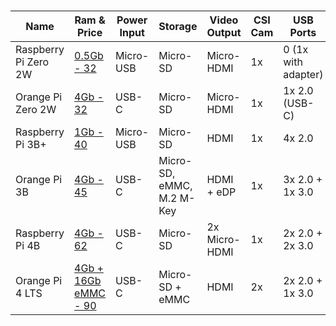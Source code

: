 #

| Name | Ram & Price | Power Input | Storage | Video Output | CSI Cam | USB Ports |
| ---- | ----------- | ----------- | ------- | ------------ | ------- | --------- |
| Raspberry Pi Zero 2W | [0.5Gb - 32](https://www.amazon.com/B07P4LSDYV) | Micro-USB | Micro-SD | Micro-HDMI | 1x | 0 (1x with adapter) |
| Orange Pi Zero 2W | [4Gb - 32](https://www.amazon.com/dp/B0CHM7HN8P) | USB-C | Micro-SD | Micro-HDMI | 1x | 1x 2.0 (USB-C) |
| Raspberry Pi 3B+ | [1Gb - 40](https://www.amazon.com/dp/B0BNJPL4MW) | Micro-USB | Micro-SD | HDMI | 1x | 4x 2.0 |
| Orange Pi 3B | [4Gb - 45](https://a.co/d/hHzwcb5) | USB-C | Micro-SD, eMMC, M.2 M-Key | HDMI + eDP | 1x | 3x 2.0 + 1x 3.0 |
| Raspberry Pi 4B | [4Gb - 62](https://www.amazon.com/dp/B07TC2BK1X) | USB-C | Micro-SD | 2x Micro-HDMI | 1x | 2x 2.0 + 2x 3.0 |
| Orange Pi 4 LTS | [4Gb + 16Gb eMMC - 90](https://www.amazon.com/dp/B0B927S7YD) | USB-C | Micro-SD + eMMC | HDMI | 2x | 2x 2.0 + 1x 3.0  |
